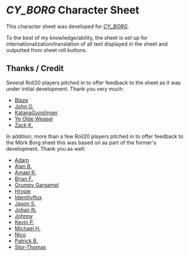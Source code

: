 # _CY_BORG_ Character Sheet

This character sheet was developed for [_CY_BORG_](http://www.morkborg.com).

To the best of my knowledge/ability, the sheet is set up for internationalization/translation of all text displayed in the sheet and outputted from sheet roll buttons.


## Thanks / Credit

Several Roll20 players pitched in to offer feedback to the sheet as it was under initial development. Thank you very much:

* [Blaze](https://app.roll20.net/users/4407184)
* [John O.](https://app.roll20.net/users/5451119)
* [KatanaGunslinger](https://app.roll20.net/users/9927442)
* [Ye Olde Weasel](https://app.roll20.net/users/1008171)
* [Zack K.](https://app.roll20.net/users/206703)

In addition, more than a few Roll20 players pitched in to offer feedback to the Mörk Borg sheet this was based on as part of the former's development. Thank you as well:

* [Adam](https://app.roll20.net/users/1303592/)
* [Alan B.](https://app.roll20.net/users/2038344/)
* [Amael R.](https://app.roll20.net/users/1582307/)
* [Brian F.](https://app.roll20.net/users/356583/)
* [Grumpy Gargamel](https://app.roll20.net/users/5807198/)
* [Hrvoje](https://app.roll20.net/users/749407/)
* [Identityflux](https://app.roll20.net/users/259210/)
* [Jason S.](https://app.roll20.net/users/3738061/)
* [Johan N.](https://app.roll20.net/users/335164/)
* [Johnny](https://app.roll20.net/users/1602210/)
* [Kevin P.](https://app.roll20.net/users/2777612/)
* [Michael H.](https://app.roll20.net/users/3219015/)
* [Nico](https://app.roll20.net/users/184028/)
* [Patrick B.](https://app.roll20.net/users/4605895/)
* [Stor-Thomas](https://app.roll20.net/users/763588/)
